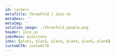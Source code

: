 ```yaml
---
id: careers
metaTitle: ThreeFold | Join Us
metaDesc: ''
metaImg: ''
solution_image: ./threefold_people.png
header: join_us
jobsMain: positions
jobs: [plan1, plan2, plan3, plan4, plan5, plan6]
customCTA: customCTA
---
```


<!-- signup: carreers_signup -->